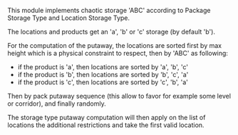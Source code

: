 This module implements chaotic storage 'ABC' according to Package
Storage Type and Location Storage Type.

The locations and products get an 'a', 'b' or 'c' storage (by default
'b').

For the computation of the putaway, the locations are sorted first by
max height which is a physical constraint to respect, then by 'ABC' as
following:

- if the product is 'a', then locations are sorted by 'a', 'b', 'c'
- if the product is 'b', then locations are sorted by 'b', 'c', 'a'
- if the product is 'c', then locations are sorted by 'c', 'b', 'a'

Then by pack putaway sequence (this allow to favor for example some
level or corridor), and finally randomly.

The storage type putaway computation will then apply on the list of
locations the additional restrictions and take the first valid location.
